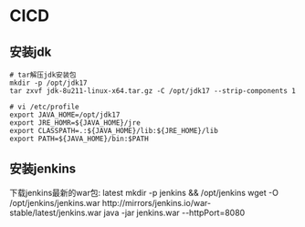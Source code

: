 # CICD
##  安装jdk
    # tar解压jdk安装包 
    mkdir -p /opt/jdk17
    tar zxvf jdk-8u211-linux-x64.tar.gz -C /opt/jdk17 --strip-components 1
    
    # vi /etc/profile
    export JAVA_HOME=/opt/jdk17
    export JRE_HOMR=${JAVA_HOME}/jre
    export CLASSPATH=.:${JAVA_HOME}/lib:${JRE_HOME}/lib
    export PATH=${JAVA_HOME}/bin:$PATH

## 安装jenkins
   下载jenkins最新的war包: latest
   mkdir -p jenkins && /opt/jenkins
   wget -O /opt/jenkins/jenkins.war http://mirrors/jenkins.io/war-stable/latest/jenkins.war
   java -jar jenkins.war --httpPort=8080
   
   
